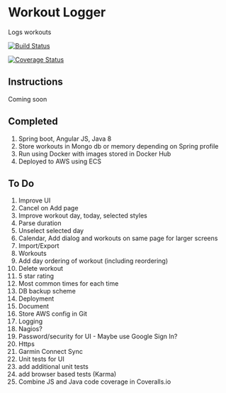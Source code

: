 # Workout Logger
Logs workouts

[![Build Status](https://travis-ci.org/Weizilla/workout-logger.svg?branch=master)](https://travis-ci.org/Weizilla/workout-logger)

[![Coverage Status](https://coveralls.io/repos/Weizilla/workout-logger/badge.svg?branch=master&service=github)](https://coveralls.io/github/Weizilla/workout-logger?branch=master)

## Instructions
Coming soon

## Completed
1. Spring boot, Angular JS, Java 8
2. Store workouts in Mongo db or memory depending on Spring profile
3. Run using Docker with images stored in Docker Hub
4. Deployed to AWS using ECS 

## To Do
1. Improve UI
 1. Cancel on Add page
 2. Improve workout day, today, selected styles 
 3. Parse duration
 4. Unselect selected day
 5. Calendar, Add dialog and workouts on same page for larger screens
2. Import/Export
3. Workouts
 1. Add day ordering of workout (including reordering)
 2. Delete workout
 3. 5 star rating
4. Most common times for each time
5. DB backup scheme
6. Deployment
 1. Document
 2. Store AWS config in Git
7. Logging
8. Nagios?
9. Password/security for UI - Maybe use Google Sign In?
10. Https
11. Garmin Connect Sync
12. Unit tests for UI
 1. add additional unit tests
 2. add browser based tests (Karma)
14. Combine JS and Java code coverage in Coveralls.io
